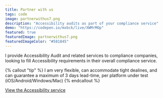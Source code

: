 ```yaml
---
title: Partner with us 
tags: code
image: partnerwithus7.png
description: "Accessibility audits as part of your compliance service"
demo: "https://codepen.io/mxbck/live/XWMrMOp"
featured: true
featuredImage: partnerwithus7.png
featuredImageColor: "#581845"
---
```


I provide Accessibility Audit and related services to compliance companies, looking to fill Accessibility requirements in their overall compliance service.

{% callout "tip" %}
I am very flexible, can accommodate tight dealines, and can guarantee a maximum of 3 days lead-time, per platform under test (iOS/Android/Windows/Mac)
{% endcallout %}

[View the Accessibility service](https://jaffamonkey.com/services/accessibility-audit/)
